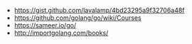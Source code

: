 - https://gist.github.com/lavalamp/4bd23295a9f32706a48f
- https://github.com/golang/go/wiki/Courses
- https://sameer.io/go/
- http://importgolang.com/books/
